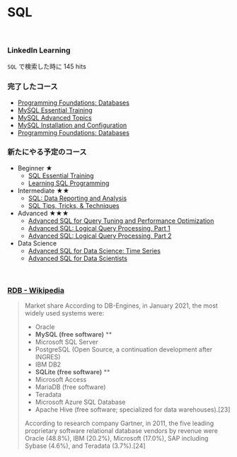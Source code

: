 # SQL

<br>

### LinkedIn Learning

`SQL` で検索した時に 145 hits

### 完了したコース

- [Programming Foundations: Databases](https://www.linkedin.com/learning-login/share?forceAccount=false&redirect=https%3A%2F%2Fwww.linkedin.com%2Flearning%2Fprogramming-foundations-databases-2%3Ftrk%3Dshare_ent_url%26shareId%3D3bb8dcd6-8265-41a5-ae3a-f13087009695&account=35392996)
- [MySQL Essential Training](https://www.linkedin.com/learning-login/share?forceAccount=false&redirect=https%3A%2F%2Fwww.linkedin.com%2Flearning%2Fmysql-essential-training-2%3Ftrk%3Dshare_ent_url%26shareId%3D8719934f-45c6-4004-b81b-8e00aec6236a&account=35392996)
- [MySQL Advanced Topics](https://www.linkedin.com/learning-login/share?forceAccount=false&redirect=https%3A%2F%2Fwww.linkedin.com%2Flearning%2Fmysql-advanced-topics%3Ftrk%3Dshare_ent_url%26shareId%3D6b8e0a9a-f50d-48a5-9448-b84eb6d5affe&account=35392996)
- [MySQL Installation and Configuration](https://www.linkedin.com/learning-login/share?forceAccount=false&redirect=https%3A%2F%2Fwww.linkedin.com%2Flearning%2Fmysql-installation-and-configuration%3Ftrk%3Dshare_ent_url%26shareId%3D2cb1d9e5-ae02-492a-9a4e-416bbafafa1d&account=35392996)
- [Programming Foundations: Databases](https://www.linkedin.com/learning-login/share?forceAccount=false&redirect=https%3A%2F%2Fwww.linkedin.com%2Flearning%2Fprogramming-foundations-databases-2%3Ftrk%3Dshare_ent_url%26shareId%3D4604bb7f-6825-4219-83c6-9e7c4ac6d8e7&account=35392996)

### 新たにやる予定のコース

- Beginner ★
  - [SQL Essential Training](https://www.linkedin.com/learning-login/share?forceAccount=false&redirect=https%3A%2F%2Fwww.linkedin.com%2Flearning%2Fsql-essential-training-3%3Ftrk%3Dshare_ent_url%26shareId%3Df0a5f1ec-8ecf-408c-a54d-8fd646704268&account=35392996)
  - [Learning SQL Programming](https://www.linkedin.com/learning-login/share?forceAccount=false&redirect=https%3A%2F%2Fwww.linkedin.com%2Flearning%2Flearning-sql-programming%3Ftrk%3Dshare_ent_url%26shareId%3Dae26696f-74bd-4fbe-994f-fcacf6263f87&account=35392996)
- Intermediate ★★
  - [SQL: Data Reporting and Analysis](https://www.linkedin.com/learning-login/share?forceAccount=false&redirect=https%3A%2F%2Fwww.linkedin.com%2Flearning%2Fsql-data-reporting-and-analysis-2%3Ftrk%3Dshare_ent_url%26shareId%3Db0887113-364b-4bd1-8bda-d07d57937214&account=35392996)
  - [SQL Tips, Tricks, & Techniques](https://www.linkedin.com/learning-login/share?forceAccount=false&redirect=https%3A%2F%2Fwww.linkedin.com%2Flearning%2Fsql-tips-tricks-techniques%3Ftrk%3Dshare_ent_url%26shareId%3D375924ad-aedf-425c-b810-06e45d429a12&account=35392996)
- Advanced ★★★
  - [Advanced SQL for Query Tuning and Performance Optimization](https://www.linkedin.com/learning-login/share?forceAccount=false&redirect=https%3A%2F%2Fwww.linkedin.com%2Flearning%2Fadvanced-sql-for-query-tuning-and-performance-optimization%3Ftrk%3Dshare_ent_url%26shareId%3Dc8d5006a-b1ea-49e9-9ef3-583f6f3d8bff&account=35392996)
  - [Advanced SQL: Logical Query Processing, Part 1](https://www.linkedin.com/learning-login/share?forceAccount=false&redirect=https%3A%2F%2Fwww.linkedin.com%2Flearning%2Fadvanced-sql-logical-query-processing-part-1%3Ftrk%3Dshare_ent_url%26shareId%3D3a836213-2a61-47a3-961c-31b53983c53c&account=35392996)
  - [Advanced SQL: Logical Query Processing, Part 2](https://www.linkedin.com/learning-login/share?forceAccount=false&redirect=https%3A%2F%2Fwww.linkedin.com%2Flearning%2Fadvanced-sql-logical-query-processing-part-2%3Ftrk%3Dshare_ent_url%26shareId%3D13843fd1-8493-49a3-846a-8adb53283982&account=35392996)
- Data Science
  - [Advanced SQL for Data Science: Time Series](https://www.linkedin.com/learning-login/share?forceAccount=false&redirect=https%3A%2F%2Fwww.linkedin.com%2Flearning%2Fadvanced-sql-for-data-science-time-series%3Ftrk%3Dshare_ent_url%26shareId%3D7379a9d5-32f2-4cfc-9aa0-f7447e4fdea6&account=35392996)
  - [Advanced SQL for Data Scientists](https://www.linkedin.com/learning-login/share?forceAccount=false&redirect=https%3A%2F%2Fwww.linkedin.com%2Flearning%2Fadvanced-sql-for-data-scientists%3Ftrk%3Dshare_ent_url%26shareId%3Db75b885f-2565-4e8b-8565-9252903b7526&account=35392996)

<br>

### [RDB - Wikipedia](https://en.wikipedia.org/wiki/Relational_database)

> Market share
> According to DB-Engines, in January 2021, the most widely used systems were:
> - Oracle
> - **MySQL (free software)** **
> - Microsoft SQL Server
> - PostgreSQL (Open Source, a continuation development after INGRES)
> - IBM DB2
> - **SQLite (free software)** **
> - Microsoft Access
> - MariaDB (free software)
> - Teradata
> - Microsoft Azure SQL Database
> - Apache Hive (free software; specialized for data warehouses).[23]
> 
> According to research company Gartner, in 2011, the five leading proprietary software relational database vendors by revenue were Oracle (48.8%), IBM (20.2%), Microsoft (17.0%), SAP including Sybase (4.6%), and Teradata (3.7%).[24]

